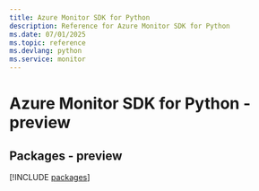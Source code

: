 ```yaml
---
title: Azure Monitor SDK for Python
description: Reference for Azure Monitor SDK for Python
ms.date: 07/01/2025
ms.topic: reference
ms.devlang: python
ms.service: monitor
---
```

# Azure Monitor SDK for Python - preview
## Packages - preview
[!INCLUDE [packages](monitor-index.md)]